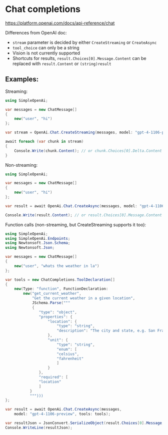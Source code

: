 # Chat completions

https://platform.openai.com/docs/api-reference/chat

Differences from OpenAI doc:
- `stream` parameter is decided by either `CreateStreaming` or `CreateAsync`
- `tool_choice` can only be a string
- Vision is not currently supported
- Shortcuts for results, `result.Choices[0].Message.Content` can be replaced with `result.Content` or `(string)result`

## Examples:
Streaming:
```csharp
using SimpleOpenAi;

var messages = new ChatMessage[]
{
    new("user", "hi")
};

var stream = OpenAi.Chat.CreateStreaming(messages, model: "gpt-4-1106-preview");

await foreach (var chunk in stream)
{
    Console.Write(chunk.Content); // or chunk.Choices[0].Delta.Content
}
```
Non-streaming:
```csharp
using SimpleOpenAi;

var messages = new ChatMessage[]
{
    new("user", "hi")
};

var result = await OpenAi.Chat.CreateAsync(messages, model: "gpt-4-1106-preview");

Console.Write(result.Content); // or result.Choices[0].Message.Content
```
Function calls (non-streaming, but CreateStreaming supports it too):
```csharp
using SimpleOpenAi;
using SimpleOpenAi.Endpoints;
using Newtonsoft.Json.Schema;
using Newtonsoft.Json;

var messages = new ChatMessage[]
{
    new("user", "whats the weather in la")
};

var tools = new ChatCompletions.ToolDeclaration[]
{
    new(Type: "function", FunctionDeclaration: 
        new("get_current_weather",
            "Get the current weather in a given location",
            JSchema.Parse("""
            {
               "type": "object",
               "properties": {
                   "location": {
                       "type": "string",
                       "description": "The city and state, e.g. San Francisco, CA"
                   },
                   "unit": {
                       "type": "string",
                       "enum": [
                       "celsius",
                       "fahrenheit"
                       ]
                   }
               },
               "required": [
               "location"
               ]
           }
           """)))
};

var result = await OpenAi.Chat.CreateAsync(messages, 
    model: "gpt-4-1106-preview", tools: tools);

var resultJson = JsonConvert.SerializeObject(result.Choices[0].Message, Formatting.Indented);
Console.WriteLine(resultJson);
```